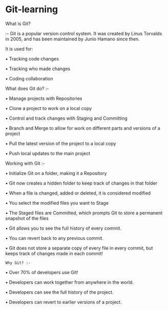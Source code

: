 # Git-learning

What is Git?

 :- Git is a popular version control system. It was created by Linus Torvalds in 2005, and has been maintained by Junio Hamano since then.

It is used for:

•	Tracking code changes

•	Tracking who made changes

•	Coding collaboration

What does Git do? :-

•	Manage projects with Repositories

•	Clone a project to work on a local copy

•	Control and track changes with Staging and Committing

•	Branch and Merge to allow for work on different parts and versions of a project

•	Pull the latest version of the project to a local copy 

•	Push local updates to the main project

Working with Git :-

•	Initialize Git on a folder, making it a Repository

•	Git now creates a hidden folder to keep track of changes in that folder

•	When a file is changed, added or deleted, it is considered modified

•	You select the modified files you want to Stage

•	The Staged files are Committed, which prompts Git to store a permanent snapshot of the files

•	Git allows you to see the full history of every commit.

•	You can revert back to any previous commit.

•	Git does not store a separate copy of every file in every commit, but keeps track of changes made in each commit!

 	Why Git? :- 
  
•	Over 70% of developers use Git!

•	Developers can work together from anywhere in the world.

•	Developers can see the full history of the project.

•	Developers can revert to earlier versions of a project.
